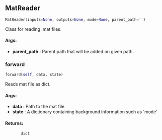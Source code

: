 ## MatReader
```python
MatReader(inputs=None, outputs=None, mode=None, parent_path='')
```
Class for reading .mat files.

#### Args:

* **parent_path** :  Parent path that will be added on given path.    

### forward
```python
forward(self, data, state)
```
Reads mat file as dict.

#### Args:

* **data** :  Path to the mat file.
* **state** :  A dictionary containing background information such as 'mode'

#### Returns:
           dict        